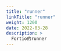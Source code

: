 ```yaml
---
title: "runner"
linkTitle: "runner"
weight: 1200
date: 2022-03-28
description: >
  Fortio的runner
---
```




